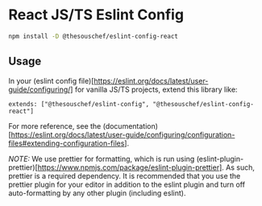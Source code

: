 # React JS/TS Eslint Config

```sh
npm install -D @thesouschef/eslint-config-react
```
## Usage

In your (eslint config file)[https://eslint.org/docs/latest/user-guide/configuring/] for vanilla JS/TS projects, extend this library like:

```
extends: ["@thesouschef/eslint-config", "@thesouschef/eslint-config-react"]
```

For more reference, see the (documentation)[https://eslint.org/docs/latest/user-guide/configuring/configuration-files#extending-configuration-files].

*NOTE:* We use prettier for formatting, which is run using (eslint-plugin-prettier)[https://www.npmjs.com/package/eslint-plugin-prettier]. As such, prettier is a required dependency. It is recommended that you use the prettier plugin for your editor in addition to the eslint plugin and turn off auto-formatting by any other plugin (including eslint).
